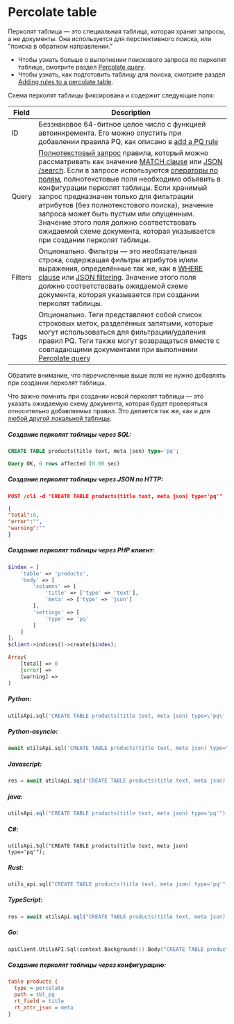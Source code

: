 # Percolate table

<!-- example pq -->
Перколят таблица — это специальная таблица, которая хранит запросы, а не документы. Она используется для перспективного поиска, или "поиска в обратном направлении."

* Чтобы узнать больше о выполнении поискового запроса по перколят таблице, смотрите раздел [Percolate query](../../Searching/Percolate_query.md).
* Чтобы узнать, как подготовить таблицу для поиска, смотрите раздел [Adding rules to a percolate table](../../Data_creation_and_modification/Adding_documents_to_a_table/Adding_rules_to_a_percolate_table.md).

Схема перколят таблицы фиксирована и содержит следующие поля:

| Field | Description |
| - | - |
| ID| Беззнаковое 64-битное целое число с функцией автоинкремента. Его можно опустить при добавлении правила PQ, как описано в [add a PQ rule](../../Data_creation_and_modification/Adding_documents_to_a_table/Adding_rules_to_a_percolate_table.md) |
| Query | [Полнотекстовый запрос](../../Searching/Full_text_matching/Basic_usage.md) правила, который можно рассматривать как значение [MATCH clause](../../Searching/Full_text_matching/Basic_usage.md) или [JSON /search](../../Searching/Full_text_matching/Basic_usage.md#HTTP-JSON). Если в запросе используются [операторы по полям](../../Searching/Full_text_matching/Operators.md), полнотекстовые поля необходимо объявить в конфигурации перколят таблицы. Если хранимый запрос предназначен только для фильтрации атрибутов (без полнотекстового поиска), значение запроса может быть пустым или опущенным. Значение этого поля должно соответствовать ожидаемой схеме документа, которая указывается при создании перколят таблицы. |
| Filters | Опционально. Фильтры — это необязательная строка, содержащая фильтры атрибутов и/или выражения, определённые так же, как в [WHERE clause](../../Searching/Filters.md#WHERE) или [JSON filtering](../../Searching/Filters.md#HTTP-JSON). Значение этого поля должно соответствовать ожидаемой схеме документа, которая указывается при создании перколят таблицы. |
| Tags | Опционально. Теги представляют собой список строковых меток, разделённых запятыми, которые могут использоваться для фильтрации/удаления правил PQ. Теги также могут возвращаться вместе с совпадающими документами при выполнении [Percolate query](../../Searching/Percolate_query.md) |

Обратите внимание, что перечисленные выше поля не нужно добавлять при создании перколят таблицы.

Что важно помнить при создании новой перколят таблицы — это указать ожидаемую схему документа, которая будет проверяться относительно добавляемых правил. Это делается так же, как и для [любой другой локальной таблицы](../../Creating_a_table/Local_tables.md).


<!-- intro -->
##### Создание перколят таблицы через SQL:

<!-- request SQL -->

```sql
CREATE TABLE products(title text, meta json) type='pq';
```
<!-- response SQL -->

```sql
Query OK, 0 rows affected (0.00 sec)
```

<!-- intro -->
##### Создание перколят таблицы через JSON по HTTP:

<!-- request JSON -->

```json
POST /cli -d "CREATE TABLE products(title text, meta json) type='pq'"
```

<!-- response JSON -->

```json
{
"total":0,
"error":"",
"warning":""
}
```

<!-- intro -->
##### Создание перколят таблицы через PHP клиент:

<!-- request PHP -->

```php
$index = [
    'table' => 'products',
    'body' => [
        'columns' => [
            'title' => ['type' => 'text'],
            'meta' => ['type' => 'json']
        ],
        'settings' => [
            'type' => 'pq'
        ]
    ]
];
$client->indices()->create($index);
```
<!-- response PHP -->
```php
Array(
    [total] => 0
    [error] =>
    [warning] =>
)
```

<!-- intro -->
##### Python:

<!-- request Python -->

```python
utilsApi.sql('CREATE TABLE products(title text, meta json) type=\'pq\'')
```

<!-- intro -->
##### Python-asyncio:

<!-- request Python-asyncio -->

```python
await utilsApi.sql('CREATE TABLE products(title text, meta json) type=\'pq\'')
```

<!-- intro -->
##### Javascript:

<!-- request javascript -->

```javascript
res = await utilsApi.sql('CREATE TABLE products(title text, meta json) type=\'pq\'');
```
<!-- intro -->
##### java:

<!-- request java -->

```java
utilsApi.sql("CREATE TABLE products(title text, meta json) type='pq'");
```

<!-- intro -->
##### C#:

<!-- request C# -->

```clike
utilsApi.Sql("CREATE TABLE products(title text, meta json) type='pq'");
```

<!-- intro -->
##### Rust:

<!-- request Rust -->

```rust
utils_api.sql("CREATE TABLE products(title text, meta json) type='pq'", Some(true)).await;
```

<!-- intro -->
##### TypeScript:

<!-- request typescript -->

```typescript
res = await utilsApi.sql("CREATE TABLE products(title text, meta json) type='pq'");
```

<!-- intro -->
##### Go:

<!-- request go -->

```go
apiClient.UtilsAPI.Sql(context.Background()).Body("CREATE TABLE products(title text, meta json) type='pq'").Execute()
```

<!-- intro -->
##### Создание перколят таблицы через конфигурацию:

<!-- request CONFIG -->

```ini
table products {
  type = percolate
  path = tbl_pq
  rt_field = title
  rt_attr_json = meta
}
```
<!-- end -->
<!-- proofread -->

